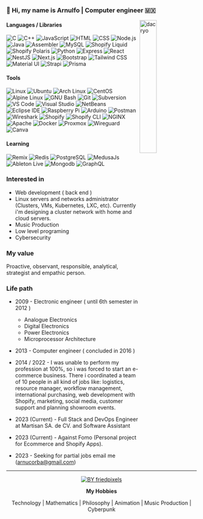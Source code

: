 ### 👋 Hi, my name is Arnulfo | Computer engineer 🇲🇽

<img src="https://www.againstfomo.com/cdn/8905u34ioj5r8jr2r304/DACRYO.png" width="30%" align="right" alt="dacryo" title="dacryo" />

#### Languages / Libraries
![C](https://img.shields.io/badge/-C-A8B9CC?logo=c&logoColor=black&logoWidth=30&style=flat-square "C")
![C++](https://img.shields.io/badge/-C++-00599C?logo=cplusplus&logoColor=white&logoWidth=30&style=flat-square "C++")
![JavaScript](https://img.shields.io/badge/-JavaScript-F7DF1E?logo=javascript&logoColor=black&logoWidth=30&style=flat-square "JavaScript")
![HTML](https://img.shields.io/badge/-HTML-E34F26?logo=html5&logoColor=black&logoWidth=30&style=flat-square "HTML")
![CSS](https://img.shields.io/badge/-CSS-1572B6?logo=css3&logoColor=black&logoWidth=30&style=flat-square "CSS")
![Node.js](https://img.shields.io/badge/-Node.js-339933?logo=node.js&logoColor=black&logoWidth=30&style=flat-square "Node.js")
![Java](https://img.shields.io/badge/-Java-F80000?logo=oracle&logoColor=white&logoWidth=30&style=flat-square "Java")
![Assembler](https://img.shields.io/badge/-Assembler-CCCCCC?style=flat-square "Assembler")
![MySQL](https://img.shields.io/badge/-MySQL-4479A1?logo=mysql&logoColor=white&style=flat-square "MySQL")
![Shopify Liquid](https://img.shields.io/badge/-Shopify%20Liquid-ADD8E6?logo=shopify&logoColor=black&style=flat-square "Shopify Liquid")
![Shopify Polaris](https://img.shields.io/badge/-Shopify%20Polaris-103262?logo=shopify&logoColor=white&style=flat-square "Shopify Polaris")
![Python](https://img.shields.io/badge/-Python-3776AB?logo=python&logoColor=black&style=flat-square "Python")
![Express](https://img.shields.io/badge/-Express-4EAA25?logo=&logoColor=black&logoWidth=30&style=flat-square "Express")
![React](https://img.shields.io/badge/-React-61DAFB?logo=react&logoColor=black&logoWidth=30&style=flat-square  "React")
![NestJS](https://img.shields.io/badge/-NestJS-E0234E?logo=nestjs&logoColor=black&logoWidth=30&style=flat-square "NestJS")
![Next.js](https://img.shields.io/badge/-Next.js-000000?logo=next.js&logoColor=white&logoWidth=30&style=flat-square "Next.js")
![Bootstrap](https://img.shields.io/badge/-Bootstrap-7952B3?logo=bootstrap&logoColor=black&logoWidth=30&style=flat-square "Bootstrap")
![Tailwind CSS](https://img.shields.io/badge/-Tailwind%20CSS-06B6D4?logo=tailwindcss&logoColor=black&logoWidth=30&style=flat-square "Tailwind CSS")
![Material UI](https://img.shields.io/badge/-Material%20UI-007FFF?logo=mui&logoColor=black&logoWidth=30&style=flat-square "Material UI")
![Strapi](https://img.shields.io/badge/-Strapi-2F2E8B?logo=strapi&logoColor=black&logoWidth=30&style=flat-square "Strapi")
![Prisma](https://img.shields.io/badge/-Prisma-2D3748?logo=prisma&logoColor=black&logoWidth=30&style=flat-square "Prisma")
#### Tools
![Linux](https://img.shields.io/badge/-Linux-FCC624?logo=linux&logoColor=black&logoWidth=30&style=flat-square "Linux")
![Ubuntu](https://img.shields.io/badge/-Ubuntu-E95420?logo=ubuntu&logoColor=white&logoWidth=30&style=flat-square "Ubuntu")
![Arch Linux](https://img.shields.io/badge/-Arch_Linux-1793D1?logo=archlinux&logoColor=white&logoWidth=30&style=flat-square "Arch Linux")
![CentOS](https://img.shields.io/badge/-CentOS-262577?logo=centos&logoColor=white&logoWidth=30&style=flat-square "CentOS")
![Alpine Linux](https://img.shields.io/badge/-Alpine_Linux-0D597F?logo=alpinelinux&logoColor=white&logoWidth=30&style=flat-square "Alpine Linux")
![GNU Bash](https://img.shields.io/badge/-GNU%20Bash-4EAA25?logo=gnubash&logoColor=black&logoWidth=30&style=flat-square "GNU Bash")
![Git](https://img.shields.io/badge/-Git-F05032?logo=git&logoColor=white&style=flat-square "Git")
![Subversion](https://img.shields.io/badge/-Subversion-809CC9?logo=subversion&logoColor=black&style=flat-square "Subversion")
![VS Code](https://img.shields.io/badge/-VS%20Code-007ACC?logo=visualstudiocode&logoColor=black&style=flat-square "VS Code")
![Visual Studio](https://img.shields.io/badge/-Visual%20Studio-5C2D91?logo=visualstudio&logoColor=black&style=flat-square "Visual Studio")
![NetBeans](https://img.shields.io/badge/-NetBeans-1B6AC6?logo=apachenetbeanside&logoColor=white&style=flat-square "NetBeans")
![Eclipse IDE](https://img.shields.io/badge/-Eclipse%20IDE-2C2255?logo=eclipseide&logoColor=white&style=flat-square "Eclipse IDE")
![Raspberry Pi](https://img.shields.io/badge/-Raspberry%20Pi-A22846?logo=raspberrypi&logoColor=white&style=flat-square "Raspberry Pi")
![Arduino](https://img.shields.io/badge/-Arduino-00979D?logo=arduino&logoColor=white&style=flat-square "Arduino")
![Postman](https://img.shields.io/badge/-Postman-FF6C37?logo=postman&logoColor=black&style=flat-square "Postman")
![Wireshark](https://img.shields.io/badge/-Wireshark-1679A7?logo=wireshark&logoColor=white&style=flat-square "Wreshark")
![Shopify](https://img.shields.io/badge/-Shopify%20Dev-7AB55C?logo=shopify&logoColor=black&logoWidth=30&style=flat-square "Shopify Dev")
![Shopify CLI](https://img.shields.io/badge/-Shopify%20CLI-7AB55C?logo=shopify&logoColor=black&style=flat-square "Shopify CLI")
![NGINX](https://img.shields.io/badge/-NGINX-009639?logo=nginx&logoColor=black&logoWidth=30&style=flat-square "NGINX")
![Apache](https://img.shields.io/badge/-Apache-D22128?logo=apache&logoColor=black&logoWidth=30&style=flat-square "Apache")
![Docker](https://img.shields.io/badge/-Docker-2496ED?logo=docker&logoColor=black&logoWidth=30&style=flat-square "Docker")
![Proxmox](https://img.shields.io/badge/-Proxmox-E57000?logo=proxmox&logoColor=black&logoWidth=30&style=flat-square "Proxmox")
![Wireguard](https://img.shields.io/badge/-Wireguard-88171A?logo=wireguard&logoColor=black&logoWidth=30&style=flat-square "Wireguard")
![Canva](https://img.shields.io/badge/-Canva-00C4CC?logo=canva&logoColor=black&logoWidth=30&style=flat-square "Canva")
#### Learning
![Remix](https://img.shields.io/badge/-Remix-000000?logo=remix&logoColor=white&style=flat-square "Remix")
![Redis](https://img.shields.io/badge/-Redis-DC382D?logo=redis&logoColor=white&style=flat-square "Redis")
![PostgreSQL](https://img.shields.io/badge/-PostgreSQL-4169E1?logo=postgresql&logoColor=black&style=flat-square "PostgreSQL")
![MedusaJs](https://img.shields.io/badge/-MedusaJs-000000?style=flat-square "MedusaJs")
![Ableton Live](https://img.shields.io/badge/-Ableton%20Live-000000?logo=abletonlive&logoColor=white&style=flat-square "Ableton Live")
![Mongodb](https://img.shields.io/badge/-MongoDB-47A248?logo=mongodb&logoColor=black&style=flat-square "Mongodb")
![GraphQL](https://img.shields.io/badge/-GraphQL-E10098?logo=graphql&logoColor=white&style=flat-square "GraphQL")
  
### Interested in
- Web development ( back end )
- Linux servers and networks administrator (Clusters, VMs, Kubernetes, LXC, etc). Currently i'm designing a cluster network with home and cloud servers.
- Music Production
- Low level programing
- Cybersecurity

### My value
Proactive, observant, responsible, analytical, strategist and empathic person. 

### Life path

- 2009 - Electronic engineer  ( until 6th semester in 2012 )
   - Analogue Electronics
   - Digital Electronics
   - Power Electronics
   - Microprocessor Architecture

- 2013 - Computer engineer  ( concluded in 2016 )

- 2014 / 2022 - I was unable to perform my profession at 100%, so i was forced to start an e-commerce business. There i coordinated a team of 10 people in all kind of jobs like: logistics, resource manager, workflow management, international purchasing, web development with Shopify, marketing, social media, customer support and planning showroom events.

- 2023 (Current) - Full Stack and DevOps Engineer at Martisan SA. de CV. and Software Assistant

- 2023 (Current) - Against Fomo (Personal project for Ecommerce and Shopify Apps).

- 2023 - Seeking for partial jobs email me (arnucorba@gmail.com)

<hr />

<p align="center">
  <a href="https://giphy.com/friedpixels" target="_blank"><img src="https://www.againstfomo.com/cdn/8905u34ioj5r8jr2r304/FriedPixels.gif" alt="BY friedpixels" title="friedpixels" /></a>
</p>

<p align="center">
  <b>My Hobbies</b>
</p>

<p align="center">
  Technology | Mathematics | Philosophy | Animation | Music Production | Cyberpunk
</p>

<!---
D4cry0/D4cry0 is a ✨ special ✨ repository because its `README.md` (this file) appears on your GitHub profile.
You can click the Preview link to take a look at your changes.
--->
